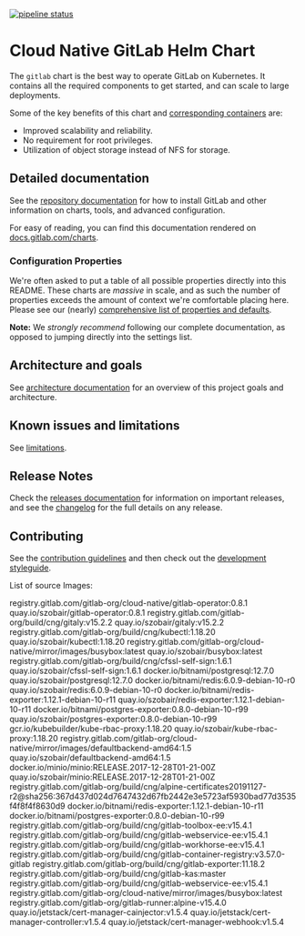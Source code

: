 [![pipeline status](https://gitlab.com/gitlab-org/charts/gitlab/badges/master/pipeline.svg)](https://gitlab.com/gitlab-org/charts/gitlab/pipelines)

# Cloud Native GitLab Helm Chart

The `gitlab` chart is the best way to operate GitLab on Kubernetes. It contains
all the required components to get started, and can scale to large deployments.

Some of the key benefits of this chart and [corresponding containers](https://gitlab.com/gitlab-org/build/CNG) are:

- Improved scalability and reliability.
- No requirement for root privileges.
- Utilization of object storage instead of NFS for storage.

## Detailed documentation

See the [repository documentation](doc/index.md) for how to install GitLab and
other information on charts, tools, and advanced configuration.

For easy of reading, you can find this documentation rendered on
[docs.gitlab.com/charts](https://docs.gitlab.com/charts).

### Configuration Properties

We're often asked to put a table of all possible properties directly into this README.
These charts are _massive_ in scale, and as such the number of properties exceeds
the amount of context we're comfortable placing here. Please see our (nearly)
[comprehensive list of properties and defaults](doc/installation/command-line-options.md).

**Note:** We _strongly recommend_ following our complete documentation, as opposed to
jumping directly into the settings list.

## Architecture and goals

See [architecture documentation](doc/architecture/index.md) for an overview
of this project goals and architecture.

## Known issues and limitations

See [limitations](doc/index.md#limitations).

## Release Notes

Check the [releases documentation](doc/releases/index.md) for information on important releases,
and see the [changelog](CHANGELOG.md) for the full details on any release.

## Contributing

See the [contribution guidelines](CONTRIBUTING.md) and then check out the
[development styleguide](doc/development/index.md).



List of source Images:


registry.gitlab.com/gitlab-org/cloud-native/gitlab-operator:0.8.1 quay.io/szobair/gitlab-operator:0.8.1
registry.gitlab.com/gitlab-org/build/cng/gitaly:v15.2.2 quay.io/szobair/gitaly:v15.2.2
registry.gitlab.com/gitlab-org/build/cng/kubectl:1.18.20 quay.io/szobair/kubectl:1.18.20
registry.gitlab.com/gitlab-org/cloud-native/mirror/images/busybox:latest quay.io/szobair/busybox:latest
registry.gitlab.com/gitlab-org/build/cng/cfssl-self-sign:1.6.1 quay.io/szobair/cfssl-self-sign:1.6.1
docker.io/bitnami/postgresql:12.7.0 quay.io/szobair/postgresql:12.7.0
docker.io/bitnami/redis:6.0.9-debian-10-r0 quay.io/szobair/redis:6.0.9-debian-10-r0
docker.io/bitnami/redis-exporter:1.12.1-debian-10-r11 quay.io/szobair/redis-exporter:1.12.1-debian-10-r11
docker.io/bitnami/postgres-exporter:0.8.0-debian-10-r99 quay.io/szobair/postgres-exporter:0.8.0-debian-10-r99
gcr.io/kubebuilder/kube-rbac-proxy:1.18.20 quay.io/szobair/kube-rbac-proxy:1.18.20
registry.gitlab.com/gitlab-org/cloud-native/mirror/images/defaultbackend-amd64:1.5 quay.io/szobair/defaultbackend-amd64:1.5
docker.io/minio/minio:RELEASE.2017-12-28T01-21-00Z quay.io/szobair/minio:RELEASE.2017-12-28T01-21-00Z
registry.gitlab.com/gitlab-org/build/cng/alpine-certificates20191127-r2@sha256:367d437d024d7647432d67fb2442e3e5723af5930bad77d3535f4f8f4f8630d9
docker.io/bitnami/redis-exporter:1.12.1-debian-10-r11
docker.io/bitnami/postgres-exporter:0.8.0-debian-10-r99
registry.gitlab.com/gitlab-org/build/cng/gitlab-toolbox-ee:v15.4.1
registry.gitlab.com/gitlab-org/build/cng/gitlab-webservice-ee:v15.4.1
registry.gitlab.com/gitlab-org/build/cng/gitlab-workhorse-ee:v15.4.1
registry.gitlab.com/gitlab-org/build/cng/gitlab-container-registry:v3.57.0-gitlab
registry.gitlab.com/gitlab-org/build/cng/gitlab-exporter:11.18.2
registry.gitlab.com/gitlab-org/build/cng/gitlab-kas:master
registry.gitlab.com/gitlab-org/build/cng/gitlab-webservice-ee:v15.4.1
registry.gitlab.com/gitlab-org/cloud-native/mirror/images/busybox:latest
registry.gitlab.com/gitlab-org/gitlab-runner:alpine-v15.4.0
quay.io/jetstack/cert-manager-cainjector:v1.5.4
quay.io/jetstack/cert-manager-controller:v1.5.4
quay.io/jetstack/cert-manager-webhook:v1.5.4
